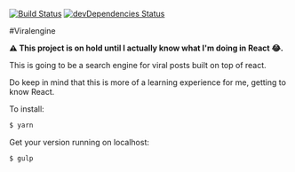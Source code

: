 [![Build Status](https://travis-ci.org/ArnaudWeyts/viralengine.svg?branch=master)](https://travis-ci.org/ArnaudWeyts/viralengine)
[![devDependencies Status](https://david-dm.org/arnaudweyts/viralengine/dev-status.svg)](https://david-dm.org/arnaudweyts/viralengine?type=dev)

#Viralengine

**⚠️ This project is on hold until I actually know what I'm doing in React 😂.**

This is going to be a search engine for viral posts built on top of react.

Do keep in mind that this is more of a learning experience for me, getting to know React.

To install:

```sh
$ yarn
```

Get your version running on localhost:

```sh
$ gulp
```